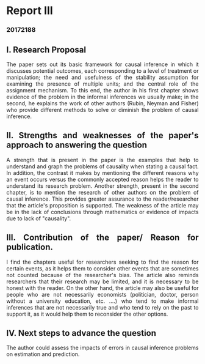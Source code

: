
# Report III
### 20172188

<div style="text-align: justify">

## I. Research Proposal

The paper sets out its basic framework for causal inference in which it discusses potential outcomes, each corresponding to a level of treatment or manipulation; the need and usefulness of the stability assumption for examining the presence of multiple units; and the central role of the assignment mechanism. To this end, the author in his first chapter shows evidence of the problem in the informal inferences we usually make; in the second, he explains the work of other authors (Rubin, Neyman and Fisher) who provide different methods to solve or diminish the problem of causal inference. 

## II. Strengths and weaknesses of the paper's approach to answering the question

A strength that is present in the paper is the examples that help to understand and graph the problems of causality when stating a causal fact. In addition, the contrast it makes by mentioning the different reasons why an event occurs versus the commonly accepted reason helps the reader to understand its research problem. Another strength, present in the second chapter, is to mention the research of other authors on the problem of causal inference. This provides greater assurance to the reader/researcher that the article's proposition is supported. The weakness of the article may be in the lack of conclusions through mathematics or evidence of impacts due to lack of "causality".

## III. Contribution of the paper/ Reason for publication.

I find the chapters useful for researchers seeking to find the reason for certain events, as it helps them to consider other events that are sometimes not counted because of the researcher's bias. The article also reminds researchers that their research may be limited, and it is necessary to be honest with the reader. On the other hand, the article may also be useful for people who are not necessarily economists (politician, doctor, person without a university education, etc. ....) who tend to make informal inferences that are not necessarily true and who tend to rely on the past to support it, as it would help them to reconsider the other options. 

## IV. Next steps to advance the question

The author could assess the impacts of errors in causal inference problems on estimation and prediction.


